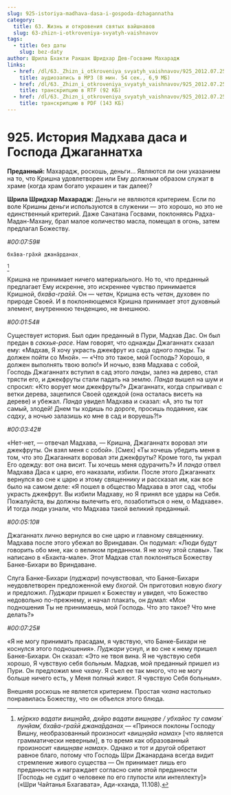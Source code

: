 ```yaml
---
slug: 925-istoriya-madhava-dasa-i-gospoda-dzhagannatha
category:
  title: 63. Жизнь и откровения святых вайшнавов
  slug: 63-zhizn-i-otkroveniya-svyatyh-vaishnavov
tags:
  - title: без даты
    slug: bez-daty
author: Шрила Бхакти Ракшак Шридхар Дев-Госвами Махарадж
links:
  - href: /dl/63._Zhizn_i_otkroveniya_svyatyh_vaishnavov/925_2012.07.25.2_SridharMj_Istorija_Madhava_dasa_i_Gospoda_Dzhagannatha.mp3
    title: аудиозапись в MP3 (8 мин. 54 сек., 6,9 МБ)
  - href: /dl/63._Zhizn_i_otkroveniya_svyatyh_vaishnavov/925_2012.07.25.2_SridharMj_Istorija_Madhava_dasa_i_Gospoda_Dzhagannatha.rtf
    title: транскрипцию в RTF (92 КБ)
  - href: /dl/63._Zhizn_i_otkroveniya_svyatyh_vaishnavov/925_2012.07.25.2_SridharMj_Istorija_Madhava_dasa_i_Gospoda_Dzhagannatha.pdf
    title: транскрипцию в PDF (143 КБ)
---
```


# 925. История Мадхава даса и Господа Джаганнатха

**Преданный:** Махарадж, роскошь, деньги… Являются ли они указанием на то, что Кришна удовлетворен или Ему должным образом служат в храме (когда храм богато украшен и так далее)?

**Шрила Шридхар Махарадж:** Деньги не являются критерием. Если по воле Кришны деньги используются в служении — это хорошо, но это не единственный критерий. Даже Санатана Госвами, поклоняясь Радха-Мадан-Махану, брал малое количество масла, помещал в огонь, затем предлагал Божеству.

*#00:07:59#*

    бха̄ва-гра̄хӣ джана̄рданах̣
[^_ftn1]

Кришна не принимает ничего материального. Но то, что преданный предлагает Ему искренне, это искреннее чувство принимается Кришной, *бха̄ва-гра̄хӣ*. Он — *четан*, Кришна есть *четан*, духовен по природе Своей. И в поклоняющемся Кришна принимает этот духовный элемент, внутреннюю тенденцию, не внешнюю.

*#00:01:54#*

Существует история. Был один преданный в Пури, Мадхав Дас. Он был предан в *сакхья-расе*. Нам говорят, что однажды Джаганнатх сказал ему: «Мадхав, Я хочу украсть джекфрут из сада одного *панды*. Ты должен пойти со Мной». — «Что это такое, мой Господь? Хорошо, я должен выполнять твою волю!» И ночью, взяв Мадхава с собой, Господь Джаганнатх вступил в сад этого *панды*, залез на дерево, стал трясти его, и джекфруты стали падать на землю. *Панда* вышел на шум и спросил: «Кто ворует мои джекфруты?» Джаганнатх, когда спрыгивал с ветки дерева, зацепился Своей одеждой (она осталась висеть на дереве) и убежал. *Панда* увидел Мадхава и сказал: «А, это ты тот самый, злодей! Днем ты ходишь по дороге, просишь подаяние, как *садху*, а ночью залазишь ко мне в сад и воруешь?!»

*#00:03:42#*

«Нет-нет, — отвечал Мадхава, — Кришна, Джаганнатх воровал эти джекфруты. Он взял меня с собой». [Смех] «Ты хочешь убедить меня в том, что это Джаганнатх воровал эти джекфруты? Кроме того, ты украл Его одежду: вот она висит. Ты хочешь меня одурачить?» И *панда* отвел Мадхава Даса к царю, его наказали, избили. После этого Джаганнатх вернулся во сне к царю и этому священнику и рассказал им, как все было на самом деле: «Я пошел в общество Мадхава в этот сад, чтобы украсть джекфрут. Вы избили Мадхаву, но Я принял все удары на Себя. Пожалуйста, вы должны вылечить его, позаботиться о нем, о Мадхаве». И тогда люди узнали, что Мадхава такой великий преданный.

*#00:05:10#*

Джаганнатх лично вернулся во сне царю и главному священнику. Мадхава после этого убежал во Вриндаван. Он подумал: «Люди будут говорить обо мне, как о великом преданном. Я не хочу этой славы». Так написано в «Бхакта-мале». Этот Мадхав стал поклоняться Божеству Банке-Бихари во Вриндаване.

Слуга Банке-Бихари (*пуджари*) почувствовал, что Банке-Бихари неудовлетворен предложенной ему *бхогой*. Он приготовил новую *бхогу* и предложил. *Пуджари* пришел к Божеству и увидел, что Божество недовольно по-прежнему, и начал плакать, он думал: «Мои подношения Ты не принимаешь, мой Господь. Что это такое? Что мне делать?»

*#00:07:25#*

«Я не могу принимать прасадам, я чувствую, что Банке-Бихари не коснулся этого подношения». *Пуджари* уснул, и во сне к нему пришел Банке-Бихари. Он сказал: «Это не твоя вина. Я не чувствую себя хорошо, Я чувствую себя больным. Мадхав, мой преданный пришел из Пури. Он предложил мне *чхану*. Я съел ее так много, что не могу больше ничего есть, у Меня полный живот. Я чувствую Себя больным».

Внешняя роскошь не является критерием. Простая *чхана* настолько понравилась Божеству, что он объелся этого блюда.



[^_ftn1]: *мӯркхо вадати виш̣н̣а̄йа, дхӣро вадати виш̣н̣аве / убхайос ту самам̇ пун̣йам̇, бха̄ва-гра̄хӣ джана̄рданах̣* — «Принося поклоны Господу Вишну, необразованный произносит «*виш̣н̣айа намах̣*» [что является грамматически неверным], в то время как образованный произносит «*виш̣н̣аве намах̣*». Однако и тот и другой обретают равное благо, потому что Господь Шри Джанардана всегда видит стремление живого существа — Он принимает лишь его преданность и награждает согласно силе этой преданности [Господь не судит о человеке по его глупости или интеллекту]» («Шри Чайтанья Бхагавата», Ади-кханда, 11.108).

